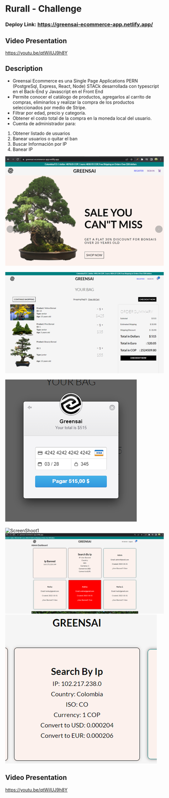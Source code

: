 # Rurall - Challenge

### Deploy Link: https://greensai-ecommerce-app.netlify.app/

## Video Presentation

https://youtu.be/qtWiIUJ9h8Y

## Description

- Greensai Ecommerce es una Single Page Applications PERN (PostgreSql, Express, React, Node) STACk desarrollada con typescript en el Back-End y Javascript en el Front End
- Permite conocer el catálogo de productos, agregarlos al carrito de compras, eliminarlos y realizar la compra de los productos seleccionados por medio de Stripe.
- Filtrar por edad, precio y categoría. 
- Obtener el costo total de la compra en la moneda local del usuario.
- Cuenta de administrador para:
1. Obtener listado de usuarios
2. Banear usuarios o quitar el ban
3. Buscar Información por IP
4. Banear IP
    


![ScreenShoot1](https://github.com/Nagarehazh/greensai-app/blob/master/assets/foto_1.png) <br /><br />
![ScreenShoot1](https://github.com/Nagarehazh/greensai-app/blob/master/assets/foto_2.png) <br /><br />
![ScreenShoot1](https://github.com/Nagarehazh/greensai-app/blob/master/assets/foto_3.png) <br /><br />
![ScreenShoot1](https://github.com/Nagarehazh/greensai-app/blob/master/cassets/foto_4.png)
![ScreenShoot1](https://github.com/Nagarehazh/greensai-app/blob/master/assets/foto_5.png)
![ScreenShoot1](https://github.com/Nagarehazh/greensai-app/blob/master/assets/foto_6.png)

## Video Presentation

https://youtu.be/qtWiIUJ9h8Y